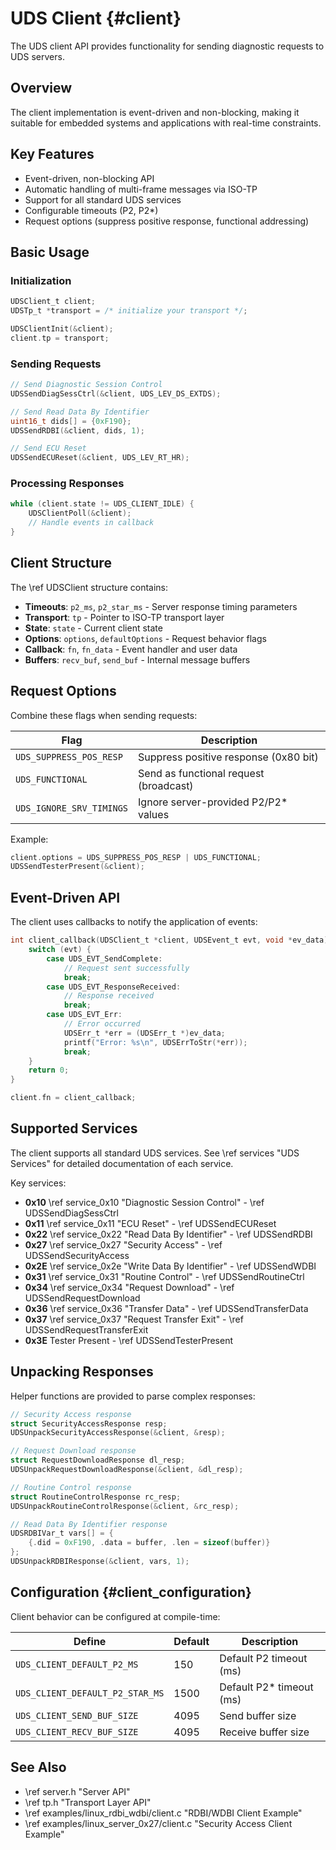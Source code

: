 # UDS Client {#client}

The UDS client API provides functionality for sending diagnostic requests to UDS servers.

## Overview

The client implementation is event-driven and non-blocking, making it suitable for embedded systems and applications with real-time constraints.

## Key Features

- Event-driven, non-blocking API
- Automatic handling of multi-frame messages via ISO-TP
- Support for all standard UDS services
- Configurable timeouts (P2, P2*)
- Request options (suppress positive response, functional addressing)

## Basic Usage

### Initialization

```c
UDSClient_t client;
UDSTp_t *transport = /* initialize your transport */;

UDSClientInit(&client);
client.tp = transport;
```

### Sending Requests

```c
// Send Diagnostic Session Control
UDSSendDiagSessCtrl(&client, UDS_LEV_DS_EXTDS);

// Send Read Data By Identifier
uint16_t dids[] = {0xF190};
UDSSendRDBI(&client, dids, 1);

// Send ECU Reset
UDSSendECUReset(&client, UDS_LEV_RT_HR);
```

### Processing Responses

```c
while (client.state != UDS_CLIENT_IDLE) {
    UDSClientPoll(&client);
    // Handle events in callback
}
```

## Client Structure

The \ref UDSClient structure contains:

- **Timeouts**: `p2_ms`, `p2_star_ms` - Server response timing parameters
- **Transport**: `tp` - Pointer to ISO-TP transport layer
- **State**: `state` - Current client state
- **Options**: `options`, `defaultOptions` - Request behavior flags
- **Callback**: `fn`, `fn_data` - Event handler and user data
- **Buffers**: `recv_buf`, `send_buf` - Internal message buffers

## Request Options

Combine these flags when sending requests:

| Flag | Description |
|------|-------------|
| `UDS_SUPPRESS_POS_RESP` | Suppress positive response (0x80 bit) |
| `UDS_FUNCTIONAL` | Send as functional request (broadcast) |
| `UDS_IGNORE_SRV_TIMINGS` | Ignore server-provided P2/P2* values |

Example:
```c
client.options = UDS_SUPPRESS_POS_RESP | UDS_FUNCTIONAL;
UDSSendTesterPresent(&client);
```

## Event-Driven API

The client uses callbacks to notify the application of events:

```c
int client_callback(UDSClient_t *client, UDSEvent_t evt, void *ev_data) {
    switch (evt) {
        case UDS_EVT_SendComplete:
            // Request sent successfully
            break;
        case UDS_EVT_ResponseReceived:
            // Response received
            break;
        case UDS_EVT_Err:
            // Error occurred
            UDSErr_t *err = (UDSErr_t *)ev_data;
            printf("Error: %s\n", UDSErrToStr(*err));
            break;
    }
    return 0;
}

client.fn = client_callback;
```

## Supported Services

The client supports all standard UDS services. See \ref services "UDS Services" for detailed documentation of each service.

Key services:

- **0x10** \ref service_0x10 "Diagnostic Session Control" - \ref UDSSendDiagSessCtrl
- **0x11** \ref service_0x11 "ECU Reset" - \ref UDSSendECUReset
- **0x22** \ref service_0x22 "Read Data By Identifier" - \ref UDSSendRDBI
- **0x27** \ref service_0x27 "Security Access" - \ref UDSSendSecurityAccess
- **0x2E** \ref service_0x2e "Write Data By Identifier" - \ref UDSSendWDBI
- **0x31** \ref service_0x31 "Routine Control" - \ref UDSSendRoutineCtrl
- **0x34** \ref service_0x34 "Request Download" - \ref UDSSendRequestDownload
- **0x36** \ref service_0x36 "Transfer Data" - \ref UDSSendTransferData
- **0x37** \ref service_0x37 "Request Transfer Exit" - \ref UDSSendRequestTransferExit
- **0x3E** Tester Present - \ref UDSSendTesterPresent

## Unpacking Responses

Helper functions are provided to parse complex responses:

```c
// Security Access response
struct SecurityAccessResponse resp;
UDSUnpackSecurityAccessResponse(&client, &resp);

// Request Download response
struct RequestDownloadResponse dl_resp;
UDSUnpackRequestDownloadResponse(&client, &dl_resp);

// Routine Control response
struct RoutineControlResponse rc_resp;
UDSUnpackRoutineControlResponse(&client, &rc_resp);

// Read Data By Identifier response
UDSRDBIVar_t vars[] = {
    {.did = 0xF190, .data = buffer, .len = sizeof(buffer)}
};
UDSUnpackRDBIResponse(&client, vars, 1);
```

## Configuration {#client_configuration}

Client behavior can be configured at compile-time:

| Define | Default | Description |
|--------|---------|-------------|
| `UDS_CLIENT_DEFAULT_P2_MS` | 150 | Default P2 timeout (ms) |
| `UDS_CLIENT_DEFAULT_P2_STAR_MS` | 1500 | Default P2* timeout (ms) |
| `UDS_CLIENT_SEND_BUF_SIZE` | 4095 | Send buffer size |
| `UDS_CLIENT_RECV_BUF_SIZE` | 4095 | Receive buffer size |

## See Also

- \ref server.h "Server API"
- \ref tp.h "Transport Layer API"
- \ref examples/linux_rdbi_wdbi/client.c "RDBI/WDBI Client Example"
- \ref examples/linux_server_0x27/client.c "Security Access Client Example"
